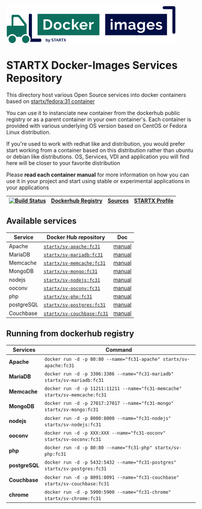 [![startxfr/docker-images](https://raw.githubusercontent.com/startxfr/docker-images/master/travis/logo-small.svg?sanitize=true)](https://github.com/startxfr/docker-images)

# STARTX Docker-Images Services Repository

This directory host various Open Source services into docker containers based on [startx/fedora:31 container](https://hub.docker.com/r/startx/fedora)

You can use it to instanciate new container from the dockerhub public registry 
or as a parent container in your own container's. 
Each container is provided with various underlying OS version based on CentOS or 
Fedora Linux distribution.

If you're used to work with redhat like and distribution, you would prefer start working
from a container based on this distribution rather than ubuntu or debian like distributions.
OS, Services, VDI and application you will find here will be closer to your favorite distribution

Please **read each container manual** for more information on how you can use it in 
your project and start using stable or experimental applications in your applications

| [![Build Status](https://travis-ci.org/startxfr/docker-images.svg?branch=fc31)](https://travis-ci.org/startxfr/docker-images) | [Dockerhub Registry](https://hub.docker.com/r/startx) | [Sources](https://github.com/startxfr/docker-images/)             | [STARTX Profile](https://github.com/startxfr) | 
|-------------------------------------------------------------------------------------------------------------------|-------------------------------------------------------|-------------------------------------------------------------------|-----------------------------------------------|

## Available services

| Service       | Docker Hub repository                                                     | Doc
|---------------|---------------------------------------------------------------------------|-----------------------------
| Apache        | [`startx/sv-apache:fc31`](https://hub.docker.com/r/startx/sv-apache)      | [manual](apache/README.md)
| MariaDB       | [`startx/sv-mariadb:fc31`](https://hub.docker.com/r/startx/sv-mariadb)    | [manual](mariadb/README.md)
| Memcache      | [`startx/sv-memcache:fc31`](https://hub.docker.com/r/startx/sv-memcache)  | [manual](memcache/README.md) 
| MongoDB       | [`startx/sv-mongo:fc31`](https://hub.docker.com/r/startx/sv-mongo)        | [manual](mongo/README.md)
| nodejs        | [`startx/sv-nodejs:fc31`](https://hub.docker.com/r/startx/sv-nodejs)      | [manual](nodejs/README.md)
| ooconv        | [`startx/sv-ooconv:fc31`](https://hub.docker.com/r/startx/sv-ooconv)      | [manual](ooconv/README.md)
| php           | [`startx/sv-php:fc31`](https://hub.docker.com/r/startx/sv-php)            | [manual](php/README.md)
| postgreSQL    | [`startx/sv-postgres:fc31`](https://hub.docker.com/r/startx/sv-postgres)  | [manual](postgres/README.md)
| Couchbase     | [`startx/sv-couchbase:fc31`](https://hub.docker.com/r/startx/sv-couchbase)| [manual](couchbase/README.md)


## Running from dockerhub registry

| Services            | Command                                                                        |
|---------------------|--------------------------------------------------------------------------------|
| **Apache**          | `docker run -d -p 80:80 --name="fc31-apache" startx/sv-apache:fc31`            | 
| **MariaDB**         | `docker run -d -p 3306:3306 --name="fc31-mariadb" startx/sv-mariadb:fc31`      | 
| **Memcache**        | `docker run -d -p 11211:11211 --name="fc31-memcache" startx/sv-memcache:fc31`  | 
| **MongoDB**         | `docker run -d -p 27017:27017 --name="fc31-mongo" startx/sv-mongo:fc31`        | 
| **nodejs**          | `docker run -d -p 8000:8000 --name="fc31-nodejs" startx/sv-nodejs:fc31`        | 
| **ooconv**          | `docker run -d -p XXX:XXX --name="fc31-ooconv" startx/sv-ooconv:fc31`          | 
| **php**             | `docker run -d -p 80:80 --name="fc31-php" startx/sv-php:fc31`                  | 
| **postgreSQL**      | `docker run -d -p 5432:5432 --name="fc31-postgres" startx/sv-postgres:fc31`    | 
| **Couchbase**       | `docker run -d -p 8091:8091 --name="fc31-couchbase" startx/sv-couchbase:fc31`  | 
| **chrome**          | `docker run -d -p 5900:5900 --name="fc31-chrome" startx/sv-chrome:fc31`        |
